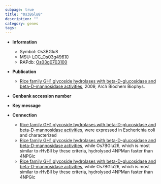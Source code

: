 ```yaml
---
subpage: true
title: "Os3BGlu8"
description: ""
category: genes
tags: 
---
```


* **Information**  
    + Symbol: Os3BGlu8  
    + MSU: [LOC_Os03g49610](http://rice.plantbiology.msu.edu/cgi-bin/ORF_infopage.cgi?orf=LOC_Os03g49610)  
    + RAPdb: [Os03g0703100](http://rapdb.dna.affrc.go.jp/viewer/gbrowse_details/irgsp1?name=Os03g0703100)  

* **Publication**  
    + [Rice family GH1 glycoside hydrolases with beta-D-glucosidase and beta-D-mannosidase activities](http://www.ncbi.nlm.nih.gov/pubmed?term=Rice+family+GH1+glycoside+hydrolases+with+beta-D-glucosidase+and+beta-D-mannosidase+activities%5BTitle%5D), 2009, Arch Biochem Biophys.

* **Genbank accession number**  

* **Key message**  

* **Connection**  
    + [Rice family GH1 glycoside hydrolases with beta-D-glucosidase and beta-D-mannosidase activities](rHvBII), were expressed in Escherichia coli and characterized
    + [Rice family GH1 glycoside hydrolases with beta-D-glucosidase and beta-D-mannosidase activities](4NPMan), while Os7BGlu26, which is most similar to rHvBII by these criteria, hydrolysed 4NPMan faster than 4NPGlc
    + [Rice family GH1 glycoside hydrolases with beta-D-glucosidase and beta-D-mannosidase activities](4NPMan), while Os7BGlu26, which is most similar to rHvBII by these criteria, hydrolysed 4NPMan faster than 4NPGlc



